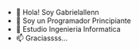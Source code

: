 - 👋 Hola! Soy Gabrielallenn
- 👀 Soy un Programador Principiante
- 🌱 Estudio Ingenieria Informatica
- 📫 Graciassss...

<!---
gabrielallenn/gabrielallenn is a ✨ special ✨ repository because its `README.md` (this file) appears on your GitHub profile.
You can click the Preview link to take a look at your changes.
--->
